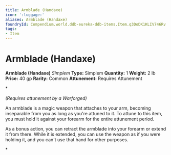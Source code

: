 ```yaml
---
title: Armblade (Handaxe)
icon: ':luggage:'
aliases: Armblade (Handaxe)
foundryId: Compendium.world.ddb-eureka-ddb-items.Item.q3DoDK1KLIV746Rv
tags:
- Item
---
```


# Armblade (Handaxe)

**Armblade (Handaxe)**
_Simplem_
**Type:** Simplem
**Quantity:** 1
**Weight:** 2 lb
**Price:** 40 gp
**Rarity:** Common
**Attunement:** Requires Attunement

*<div class="item-attunement"><i>(Requires attunement by a Warforged)</i><p>An armblade is a magic weapon that attaches to your arm, becoming inseparable from you as long as you're attuned to it. To attune to this item, you must hold it against your forearm for the entire attunement period.

As a bonus action, you can retract the armblade into your forearm or extend it from there. While it is extended, you can use the weapon as if you were holding it, and you can't use that hand for other purposes.</p>*